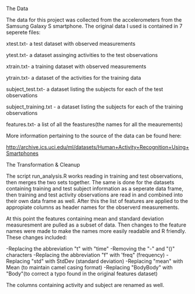 The Data

   The data for this project was collected from the accelerometers from the Samsung Galaxy S smartphone. 
   The original data I used is contained in 7 seperete files: 
   
  xtest.txt-             a test dataset with observed measurements 
  
  ytest.txt-             a dataset assinging activities to the test observations 
  
  xtrain.txt-            a training dataset with observed measurements 
  
  ytrain.txt-            a dataset of the activities for the training data 
  
  subject_test.txt-      a dataset listing the subjects for each of the test observations
  
  subject_training.txt - a dataset listing the subjects for each of the training observations
  
  features.txt-          a list of all the feastures(the names for all the meaurements)
   
More information pertaining to the source of the data can be found here: 

http://archive.ics.uci.edu/ml/datasets/Human+Activity+Recognition+Using+Smartphones 


The Transformation & Cleanup

The script run_analysis.R works reading in training and test observations, then merges the two sets together. The same is done for the datasets containing training and test subject information as a seperate data frame, then training and test activity observations are read in and combined into their own data frame as well. After this the list of features are applied to the appropiate columns as header names for the observerd measurements.


At this point the features containing mean and standard deviation measuresment are pulled as a subset of data. Then changes to the feature names were made to make the names more easily readable and R friendly. These changes included:

   -Replacing the abbreviation "t" with "time"
   -Removing the "-" and "()" characters
   -Replacing the abbreviation "f" with 'freq" (frequency)
   -Replacing "std" with StdDev (standard deviation)
   -Replacing "mean" with Mean (to maintain camel casing format)
   -Replacing "BodyBody" with "Body"(to correct a typo found in the original features dataset) 




The columns containing activity and subject are renamed as well.

